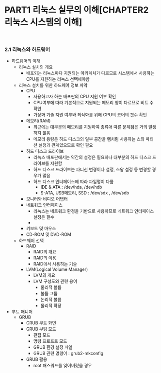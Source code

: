 # PART1 리눅스 실무의 이해[CHAPTER2 리눅스 시스템의 이해]


<br>


### 2.1 리눅스와 하드웨어

- 하드웨어의 이해
    - 리눅스 설치의 개요
        - 배포되는 리눅스마다 지원되는 아키텍처가 다르므로 시스템에서 사용하는 CPU를 지원하는 리눅스 선택해야함
    - 리눅스 설치를 위한 하드웨어 정보 파악
        - CPU
            - 사용하고자 하는 배포판의 CPU 지원 여부 확인
            - CPU여부에 따라 기본적으로 지원되는 메모리 양이 다르므로 비트 수 확인
            - 가상화 기술 지원 여부와 최적화를 위해 CPU의 코어의 갯수 확인
        - 메모리(RAM)
            - 최근에는 대부분의 메모리를 지원하여 종류애 따른 문제점은 거의 발생하지 않음
            - 메모리 용량은 하드 디스크의 일부 공간을 램처럼 사용하는 스와 파티션 설정과 관계있으므로 확인 필요
        - 하드 디스크 드라이브
            - 리눅스 배포판에서는 약간의 설정은 필요하나 대부분의 하드 디스크 드라이브를 지원함
            - 하드 디스크 드라이브는 파티션 변경이나 설정, 스왑 설정 등 변경할 경우가 많음
            - 하드 디스크 인터페이스에 따라 파일명이 다름
                - IDE & ATA : /dev/hda, /dev/hdb
                - S-ATA, USB메모리, SSD : /dev/sdx , /dev/sdb
        - 모니터와 비디오 어댑터
        - 네트워크 인터페이스
            - 리눅스는 네트워크 환경을 기반으로 사용하므로 네트워크 인터페이스 설정은 필수
            - 
        - 키보드 및 마우스
        - CD-ROM 및 DVD-ROM
    - 하드웨어 선택
        - RAID
            - RAID의 개요
            - RAID의 이용
            - RAID에서 사용하는 기술
        - LVM(Logical Volume Manager)
            - LVM의 개요
            - LVM 구성도와 관련 용어
                - 물리적 볼륨
                - 불륨 그룹
                - 논리적 불륨
                - 물리적 확장   
- 부트 매니저
    - GRUB
        - GRUB 부트 화면
        - GRUB 부팅 모드 
            - 편집 모드
            - 명령 프로프트 모드
            - GRUB 환경 설정 파일 
            - GRUB 관련 명령어 : grub2-mkconfig
        - GRUB 활용
            - root 패스워드를 잊어버렸을 경우                          


``` 